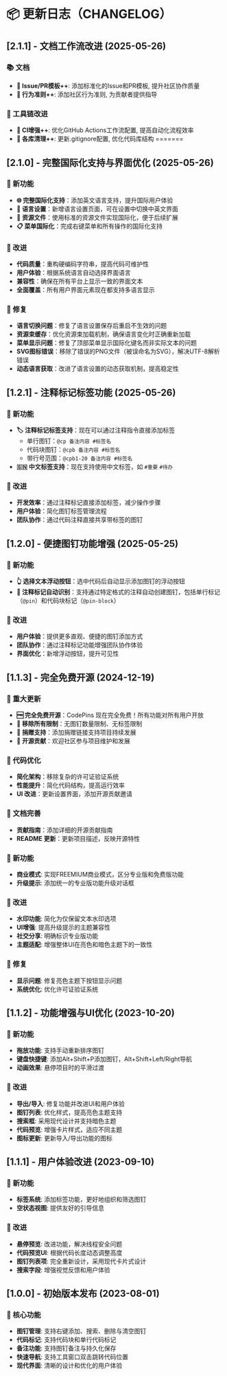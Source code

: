 # 📦 更新日志（CHANGELOG）

## [2.1.1] - 文档工作流改进 (2025-05-26)

### 📚 文档
* **🔢 Issue/PR模板++**: 添加标准化的Issue和PR模板, 提升社区协作质量
* **🔗 行为准则++**: 添加社区行为准则, 为贡献者提供指导

### 🔧 工具链改进
* **💚 CI增强++**: 优化GitHub Actions工作流配置, 提高自动化流程效率
* **🧪 各库清理++**: 更新.gitignore配置, 优化代码库结构
=======
## [2.1.0] - 完整国际化支持与界面优化 (2025-05-26)

### 🎉 新功能
* **🌐 完整国际化支持**：添加英文语言支持，提升国际用户体验
* **🔄 语言设置**：新增语言设置页面，可在设置中切换中英文界面
* **📝 资源文件**：使用标准的资源文件实现国际化，便于后续扩展
* **📋 菜单国际化**：完成右键菜单和所有操作的国际化支持

### 🔧 改进
* **代码质量**：重构硬编码字符串，提高代码可维护性
* **用户体验**：根据系统语言自动选择界面语言
* **兼容性**：确保在所有平台上显示一致的界面文本
* **全面覆盖**：所有用户界面元素现在都支持多语言显示

### 🐛 修复
* **语言切换问题**：修复了语言设置保存后重启不生效的问题
* **资源束缓存**：优化资源束加载机制，确保语言变化时正确重新加载
* **菜单显示问题**：修复了顶部菜单显示国际化键名而非实际文本的问题
* **SVG图标错误**：移除了错误的PNG文件（被误命名为SVG），解决UTF-8解析错误
* **动态语言获取**：改进了语言设置的动态获取机制，提高稳定性

## [1.2.1] - 注释标记标签功能 (2025-05-26)

### 🎉 新功能
* **🏷️ 注释标记标签支持**：现在可以通过注释指令直接添加标签
  * 单行图钉：`@cp 备注内容 #标签名`
  * 代码块图钉：`@cpb 备注内容 #标签名`
  * 带行号范围：`@cpb1-20 备注内容 #标签名`
* **🇸🇳 中文标签支持**：现在支持使用中文标签，如 `#重要` `#待办`

### 🔧 改进
* **开发效率**：通过注释标记直接添加标签，减少操作步骤
* **用户体验**：简化图钉标签管理流程
* **团队协作**：通过代码注释直接共享带标签的图钉

## [1.2.0] - 便捷图钉功能增强 (2025-05-25)

### 🎉 新功能
* **👆 选择文本浮动按钮**：选中代码后自动显示添加图钉的浮动按钮
* **💬 注释标记自动识别**：支持通过特定格式的注释自动创建图钉，包括单行标记（`@pin`）和代码块标记（`@pin-block`）

### 🔧 改进
* **用户体验**：提供更多直观、便捷的图钉添加方式
* **团队协作**：通过注释标记功能增强团队协作体验
* **界面优化**：新增浮动按钮，提升可见性

## [1.1.3] - 完全免费开源 (2024-12-19)

### 🎉 重大更新
* **🆓 完全免费开源**：CodePins 现在完全免费！所有功能对所有用户开放
* **🚫 移除所有限制**：无图钉数量限制、无标签限制
* **💝 捐赠支持**：添加捐赠链接支持项目持续发展
* **🤝 开源贡献**：欢迎社区参与项目维护和发展

### 🦊 代码优化
* **简化架构**：移除复杂的许可证验证系统
* **性能提升**：简化代码结构，提高运行效率
* **UI 改进**：更新设置界面，添加开源贡献邀请

### 📖 文档完善
* **贡献指南**：添加详细的开源贡献指南
* **README 更新**：更新项目描述，反映开源特性

### 🚀 新功能
* **商业模式**: 实现FREEMIUM商业模式，区分专业版和免费版功能
* **升级提示**: 添加统一的专业版功能升级对话框

### 🔧 改进
* **水印功能**: 简化为仅保留文本水印选项
* **UI增强**: 提高升级提示的主题兼容性
* **社交分享**: 明确标识专业版功能
* **主题适配**: 增强整体UI在亮色和暗色主题下的一致性

### 🐛 修复
* **显示问题**: 修复亮色主题下按钮显示问题
* **系统优化**: 优化许可证验证系统

## [1.1.2] - 功能增强与UI优化 (2023-10-20)

### 🚀 新功能
* **拖放功能**: 支持手动重新排序图钉
* **键盘快捷键**: 添加Alt+Shift+P添加图钉，Alt+Shift+Left/Right导航
* **动画效果**: 悬停项目时的平滑过渡

### 🔧 改进
* **导出/导入**: 修复功能并改进UI和用户体验
* **图钉列表**: 优化样式，提高亮色主题支持
* **搜索框**: 采用现代设计并支持暗色主题
* **代码预览**: 增强卡片样式，适应不同主题
* **图标更新**: 更新导入/导出功能的图标

## [1.1.1] - 用户体验改进 (2023-09-10)

### 🚀 新功能
* **标签系统**: 添加标签功能，更好地组织和筛选图钉
* **空状态视图**: 提供友好的引导信息

### 🔧 改进
* **悬停预览**: 改进功能，解决线程安全问题
* **代码预览UI**: 根据代码长度动态调整高度
* **图钉列表项**: 完全重新设计，采用现代卡片式设计
* **搜索字段**: 增强视觉反馈和用户体验

## [1.0.0] - 初始版本发布 (2023-08-01)

### 🚀 核心功能
* **图钉管理**: 支持右键添加、搜索、删除与清空图钉
* **代码标记**: 支持代码块和单行代码标记
* **备注功能**: 支持图钉备注与持久化保存
* **快速导航**: 支持工具窗口双击跳转代码位置
* **现代界面**: 清晰的设计和优化的用户体验